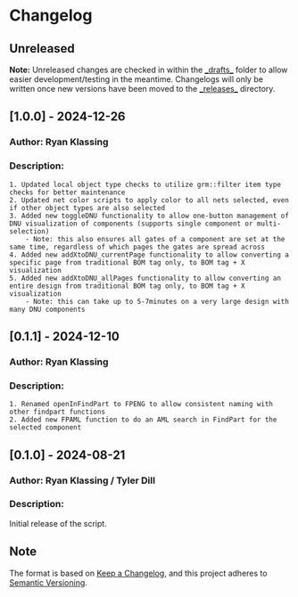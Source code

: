 # Changelog

## Unreleased

**Note:** Unreleased changes are checked in within the [\_drafts\_](_drafts_) folder to allow easier development/testing in the meantime.  Changelogs will only be written once new versions have been moved to the [\_releases\_](_releases_) directory.

## [1.0.0] - 2024-12-26

### Author:   Ryan Klassing

### Description:
    1. Updated local object type checks to utilize grm::filter item type checks for better maintenance
    2. Updated net color scripts to apply color to all nets selected, even if other object types are also selected
    3. Added new toggleDNU functionality to allow one-button management of DNU visualization of components (supports single component or multi-selection)
        - Note: this also ensures all gates of a component are set at the same time, regardless of which pages the gates are spread across
    4. Added new addXtoDNU_currentPage functionality to allow converting a specific page from traditional BOM tag only, to BOM tag + X visualization
    5. Added new addXtoDNU_allPages functionality to allow converting an entire design from traditional BOM tag only, to BOM tag + X visualization
        - Note: this can take up to 5-7minutes on a very large design with many DNU components

## [0.1.1] - 2024-12-10

### Author:   Ryan Klassing

### Description:
    1. Renamed openInFindPart to FPENG to allow consistent naming with other findpart functions
    2. Added new FPAML function to do an AML search in FindPart for the selected component

## [0.1.0] - 2024-08-21

### Author:   Ryan Klassing / Tyler Dill

### Description:
Initial release of the script.

## Note

The format is based on [Keep a Changelog](https://keepachangelog.com/en/1.0.0/),
and this project adheres to [Semantic Versioning](https://semver.org/spec/v2.0.0.html).

